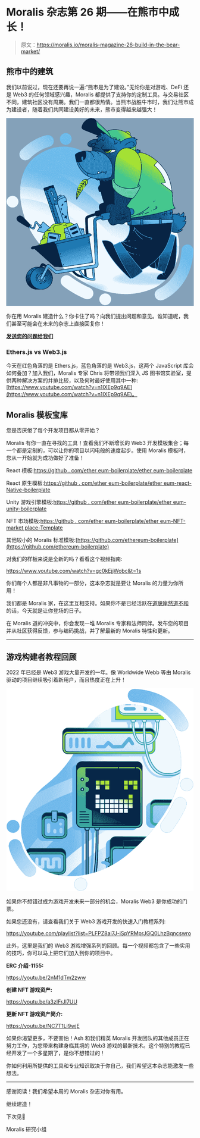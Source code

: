 # Moralis 杂志第 26 期——在熊市中成长！

> 原文：<https://moralis.io/moralis-magazine-26-build-in-the-bear-market/>

## **熊市中的建筑**

我们以前说过，现在还要再说一遍:“熊市是为了建设。”无论你是对游戏、DeFi 还是 Web3 的任何领域感兴趣，Moralis 都提供了支持你的定制工具。与交易社区不同，建筑社区没有周期。我们一直都很热情。当熊市战胜牛市时，我们让熊市成为建设者，随着我们共同建设美好的未来，熊市变得越来越强大！

![](img/5f5699d38678406879c11338aa1be037.png)

你在用 Moralis 建造什么？你卡住了吗？向我们提出问题和意见。谁知道呢，我们甚至可能会在未来的杂志上直接回复你！

[**发送您的问题给我们**](https://ivanontech.typeform.com/to/R9K5lnGe)

### **Ethers.js vs Web3.js**

今天在红色角落的是 Ethers.js，蓝色角落的是 Web3.js，这两个 JavaScript 库会如何叠加？加入我们，Moralis 专家 Chris 将带领我们深入 JS 图书馆实验室，提供两种解决方案的并排比较，以及何时最好使用其中一种:[https://www.youtube.com/watch?v=n1IXEp9q9AE](https://www.youtube.com/watch?v=n1IXEp9q9AE)。

## **Moralis 模板宝库**

您是否厌倦了每个开发项目都从零开始？

Moralis 有你一直在寻找的工具！查看我们不断增长的 Web3 开发模板集合；每一个都是定制的，可以让你的项目以闪电般的速度起步。使用 Moralis 模板时，您从一开始就为成功做好了准备！

React 模板:[https://github . com/ether eum-boilerplate/ether eum-boilerplate](https://github.com/ethereum-boilerplate/ethereum-boilerplate)

React 原生模板:[https://github . com/ether eum-boilerplate/ether eum-react-Native-boilerplate](https://github.com/ethereum-boilerplate/ethereum-react-native-boilerplate)

Unity 游戏引擎模板:[https://github . com/ether eum-boilerplate/ether eum-unity-boilerplate](https://github.com/ethereum-boilerplate/ethereum-unity-boilerplate)

NFT 市场模板:[https://github . com/ether eum-boilerplate/ether eum-NFT-market place-Template](https://github.com/ethereum-boilerplate/ethereum-nft-marketplace-template)

其他较小的 Moralis 标准模板:[https://github.com/ethereum-boilerplate](https://github.com/ethereum-boilerplate)

对我们的样板来说是全新的吗？看看这个视频指南:

https://www.youtube.com/watch?v=gc0kEjjWobc&t=1s

你们每个人都是非凡事物的一部分，这本杂志就是要让 Moralis 的力量为你所用！

我们都是 Moralis 家，在这里互相支持。如果你不是已经活跃在[道貌岸然道不和](https://discord.com/invite/P9N9HF97hH)的话，今天就是让你登场的日子。

在 Moralis 道的冲突中，你会发现一堆 Moralis 专家和法师同伴。发布您的项目并从社区获得反馈，参与编码挑战，并了解最新的 Moralis 特性和更新。

* * *

## **游戏构建者教程回顾**

2022 年已经是 Web3 游戏大量开发的一年。像 Worldwide Webb 等由 Moralis 驱动的项目继续吸引着新用户，而且热度正在上升！

![](img/5d8812b99b1bbc772312eabe0346aed0.png)

如果你不想错过成为游戏开发未来一部分的机会，Moralis Web3 是你成功的门票。

如果您还没有，请查看我们关于 Web3 游戏开发的快速入门教程系列:

https://youtube.com/playlist?list=PLFPZ8ai7J-iSpYRMprJGQ0LhzBqncswro

此外，这里是我们的 Web3 游戏增强系列的回顾。每一个视频都包含了一些实用的技巧，你可以马上把它们加入到你的项目中。

**ERC 介绍-1155:**

https://youtu.be/2nM1dTm2zww

**创建 NFT 游戏资产:**

https://youtu.be/a3zIFrJl7UU

**更新 NFT 游戏资产简介:**

https://youtu.be/NC7T1Li9wjE

如果你渴望更多，不要害怕！Ash 和我们精英 Moralis 开发团队的其他成员正在努力工作，为您带来构建身临其境的 Web3 游戏的最新技术。这个特别的教程已经开发了一个多星期了，是你不想错过的！

你如何利用所提供的工具和专业知识取决于你自己，我们希望这本杂志能激发一些想法。

* * *

感谢阅读！我们希望本周的 Moralis 杂志对你有用。

继续建造！

下次见💚

Moralis 研究小组